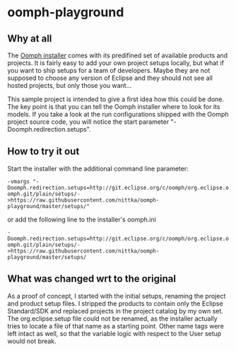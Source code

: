 oomph-playground
================

## Why at all

The [Oomph installer](http://wiki.eclipse.org/Eclipse_Oomph_Installer) comes with its predifined set of available products and projects.
It is fairly easy to add your own project setups locally, but what if you want to ship setups for a team of developers.
Maybe they are not supposed to choose any version of Eclipse and they should not see all hosted projects, but only those you want...

This sample project is intended to give a first idea how this could be done.
The key point is that you can tell the Oomph installer where to look for its models.
If you take a look at the run configurations shipped with the Oomph project source code, you will notice the
start parameter "-Doomph.redirection.setups".

## How to try it out

Start the installer with the additional command line parameter:

`-vmargs "-Doomph.redirection.setups=http://git.eclipse.org/c/oomph/org.eclipse.oomph.git/plain/setups/->https://raw.githubusercontent.com/nittka/oomph-playground/master/setups/"`

or add the following line to the installer's oomph.ini

`-Doomph.redirection.setups=http://git.eclipse.org/c/oomph/org.eclipse.oomph.git/plain/setups/->https://raw.githubusercontent.com/nittka/oomph-playground/master/setups/`

## What was changed wrt to the original

As a proof of concept, I started with the initial setups, renaming the project and product setup files.
I stripped the products to contain only the Eclipse Standard/SDK and replaced projects in the project catalog by my own set.
The org.eclipse.setup file could not be renamed, as the installer actually tries to locate a file of that name as a starting point.
Other name tags were left intact as well, so that the variable logic with respect to the User setup would not break.
